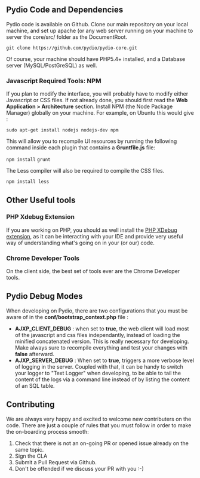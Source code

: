 ## Pydio Code and Dependencies

Pydio code is available on Github. Clone our main repository on your local machine, and set up apache (or any web server running on your machine to server the core/src/ folder as the DocumentRoot.
 
 `git clone https://github.com/pydio/pydio-core.git`
 
Of course, your machine should have PHP5.4+ installed, and a Database server (MySQL/PostGreSQL) as well.

### Javascript Required Tools: NPM

If you plan to modify the interface, you will probably have to modify either Javascript or CSS files. If not already done, you should first read the **Web Application > Architecture** section. 
Install NPM (the Node Package Manager) globally on your machine. For example, on Ubuntu this would give :

`sudo apt-get install nodejs nodejs-dev npm`

This will allow you to recompile UI resources by running the following command inside each plugin that contains a **Gruntfile.js** file: 

`npm install`
`grunt`

The Less compiler will also be required to compile the CSS files.

`npm install less`

## Other Useful tools

### PHP Xdebug Extension

If you are working on PHP, you should as well install the [PHP XDebug extension](https://xdebug.org/), as it can be interacting with your IDE and provide very useful way of understanding what's going on in your (or our) code.

### Chrome Developer Tools

On the client side, the best set of tools ever are the Chrome Developer tools. 

## Pydio Debug Modes

When developing on Pydio, there are two configurations that you must be aware of in the **conf/bootstrap_context.php** file :

- **AJXP_CLIENT_DEBUG** : when set to **true**, the web client will load most of the javascript and css files independantly, instead of loading the minified concatenated version. This is really necessary for developing. Make always sure to recompile everything and test your changes with **false** afterward.
- **AJXP_SERVER_DEBUG** : When set to **true**, triggers a more verbose level of logging in the server. Coupled with that, it can be handy to switch your logger to "Text Logger" when developing, to be able to tail the content of the logs via a command line instead of by listing the content of an SQL table.

## Contributing

We are always very happy and excited to welcome new contributers on the code. There are just a couple of rules that you must follow in order to make the on-boarding process smooth: 

1. Check that there is not an on-going PR or opened issue already on the same topic.
2. Sign the CLA
3. Submit a Pull Request via Github.
4. Don't be offended if we discuss your PR with you :-)